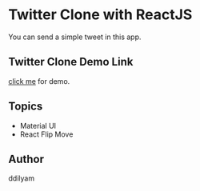 # Twitter Clone with ReactJS
You can send a simple tweet in this app.

## Twitter Clone Demo Link
<a href="https://twitter-clone-1bd6b.web.app/">click me</a> for demo.


## Topics
+ Material UI
+ React Flip Move

## Author
ddilyam

